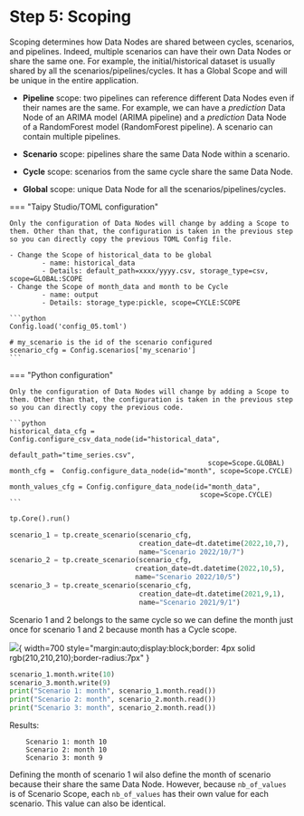
# Step 5: Scoping 

Scoping determines how Data Nodes are shared between cycles, scenarios, and pipelines. Indeed, multiple scenarios can have their own Data Nodes or share the same one. For example, the initial/historical dataset is usually shared by all the scenarios/pipelines/cycles. It has a Global Scope and will be unique in the entire application.

- **Pipeline** scope: two pipelines can reference different Data Nodes even if their names are the same. For example, we can have a _prediction_ Data Node of an ARIMA model (ARIMA pipeline) and a _prediction_ Data Node of a RandomForest model (RandomForest pipeline). A scenario can contain multiple pipelines.

- **Scenario** scope: pipelines share the same Data Node within a scenario. 

- **Cycle** scope: scenarios from the same cycle share the same Data Node.

- **Global** scope: unique Data Node for all the scenarios/pipelines/cycles.

=== "Taipy Studio/TOML configuration"

    Only the configuration of Data Nodes will change by adding a Scope to them. Other than that, the configuration is taken in the previous step so you can directly copy the previous TOML Config file.
    
    - Change the Scope of historical_data to be global
            - name: historical_data
            - Details: default_path=xxxx/yyyy.csv, storage_type=csv, scope=GLOBAL:SCOPE
    - Change the Scope of month_data and month to be Cycle
            - name: output
            - Details: storage_type:pickle, scope=CYCLE:SCOPE
            
    ```python
    Config.load('config_05.toml')

    # my_scenario is the id of the scenario configured
    scenario_cfg = Config.scenarios['my_scenario']
    ```
    
=== "Python configuration"

    Only the configuration of Data Nodes will change by adding a Scope to them. Other than that, the configuration is taken in the previous step so you can directly copy the previous code.

    ```python
    historical_data_cfg = Config.configure_csv_data_node(id="historical_data",
                                                     default_path="time_series.csv",
                                                     scope=Scope.GLOBAL)
    month_cfg =  Config.configure_data_node(id="month", scope=Scope.CYCLE)

    month_values_cfg = Config.configure_data_node(id="month_data",
                                                   scope=Scope.CYCLE)
    ```


```python
tp.Core().run()

scenario_1 = tp.create_scenario(scenario_cfg,
                                creation_date=dt.datetime(2022,10,7),
                                name="Scenario 2022/10/7")
scenario_2 = tp.create_scenario(scenario_cfg,
                               creation_date=dt.datetime(2022,10,5),
                               name="Scenario 2022/10/5")
scenario_3 = tp.create_scenario(scenario_cfg,
                                creation_date=dt.datetime(2021,9,1),
                                name="Scenario 2021/9/1")
```

Scenario 1 and 2 belongs to the same cycle so we can define the month just once for scenario 1 and 2 because month has a Cycle scope.

![](sommething.svg){ width=700 style="margin:auto;display:block;border: 4px solid rgb(210,210,210);border-radius:7px" }


```python
scenario_1.month.write(10)
scenario_3.month.write(9)
print("Scenario 1: month", scenario_1.month.read())
print("Scenario 2: month", scenario_2.month.read())
print("Scenario 3: month", scenario_2.month.read())
```
Results:
```
    Scenario 1: month 10
    Scenario 2: month 10
    Scenario 3: month 9
```

Defining the month of scenario 1 wil also define the month of scenario because their share the same Data Node. However, because `nb_of_values` is of Scenario Scope,  each `nb_of_values` has their own value for each scenario. This value can also be identical.
